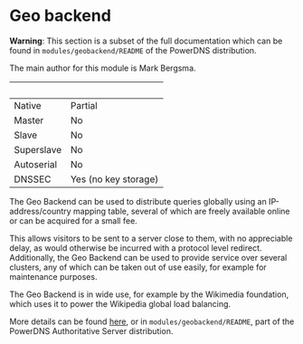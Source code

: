 # Geo backend
**Warning**: This section is a subset of the full documentation which can be found in `modules/geobackend/README` of the PowerDNS distribution.

The main author for this module is Mark Bergsma.

|&nbsp;|&nbsp;|
|:--|:--|
|Native|Partial|
|Master|No|
|Slave|No|
|Superslave|No|
|Autoserial|No|
|DNSSEC|Yes (no key storage)|

The Geo Backend can be used to distribute queries globally using an IP-address/country mapping table, several of which are freely available online or can be acquired for a small fee.

This allows visitors to be sent to a server close to them, with no appreciable delay, as would otherwise be incurred with a protocol level redirect. Additionally, the Geo Backend can be used to provide service over several clusters, any of which can be taken out of use easily, for example for maintenance purposes.

The Geo Backend is in wide use, for example by the Wikimedia foundation, which uses it to power the Wikipedia global load balancing.

More details can be found [here](https://raw.githubusercontent.com/PowerDNS/pdns/master/modules/geobackend/README), or in `modules/geobackend/README`, part of the PowerDNS Authoritative Server distribution.
